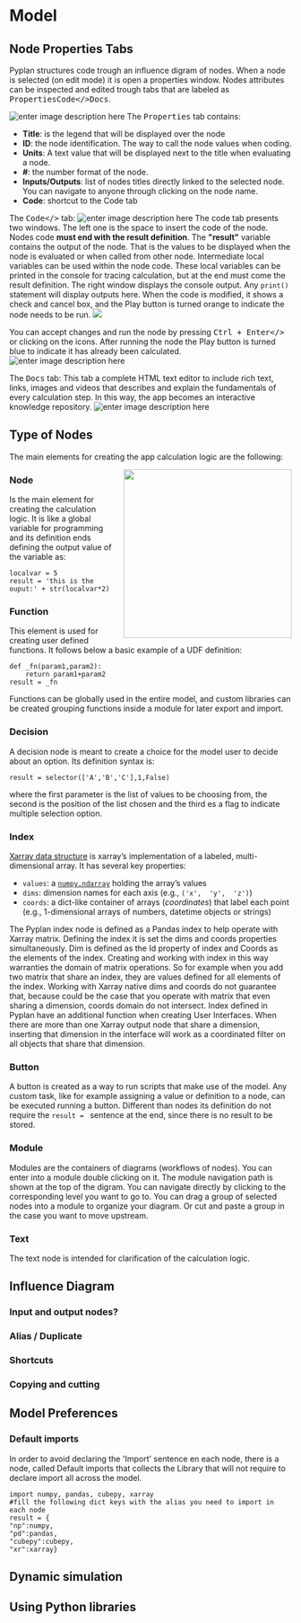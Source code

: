 # Model
## Node Properties Tabs
Pyplan structures code trough an influence digram of nodes. When a node is selected (on edit mode) it is open a properties window. Nodes attributes can be inspected and edited trough tabs that are labeled as <kbd>Properties</kbd><kbd>Code</></kbd><kbd>Docs</kbd>.

![enter image description here](http://img.pyplan.org/model-node-prop1.png)
The <kbd>Properties</kbd> tab contains:

 - **Title**: is the legend that will be displayed over the node
 - **ID**: the node identification. The way to call the node values when coding.
 - **Units**: A text value that will be displayed next to the title when evaluating a node.
 - **#**: the number format of the node.
 - **Inputs/Outputs**: list of nodes titles directly linked to the selected node. You can navigate to anyone through clicking on the node name.
 - **Code**: shortcut to the Code tab

The <kbd>Code</></kbd> tab:
![enter image description here](http://img.pyplan.org/model-code-tab1.png)
The code tab presents two windows. The left one is the space to insert the code of the node.
Nodes code **must end with the result definition**. The **"result"** variable contains the output of the node. That is the values to be displayed when the node is evaluated or when called from other node.
Intermediate local variables can be used within the node code. These local variables can be printed in the console for tracing calculation, but at the end must come the result definition.
The right window displays the console output. Any `print()` statement will display outputs here.
When the code is modified, it shows a check and cancel box, and the Play button is turned orange to indicate the node needs to be run. 
 ![](http://img.pyplan.org/model-orange.png)

You can accept changes and run the node by pressing <kbd>Ctrl + Enter</></kbd> or clicking on the icons. 
After running the node the Play button is turned blue to indicate it has already been calculated.
![enter image description here](http://img.pyplan.org/model-blue.png)

The <kbd>Docs</kbd> tab:
This tab a complete HTML text editor to include rich text, links, images and videos that describes and explain the fundamentals of every calculation step. In this way, the app becomes an interactive knowledge repository.
![enter image description here](http://img.pyplan.org/model-docs.png)
## Type of Nodes
The main elements for creating the app calculation logic are the following:

<img src="http://img.pyplan.org/model-nodes-type.png"
	style="float: right; margin-left: 10px;"
	ALIGN=”top”
	height="300" /> 

### Node
Is the main element for creating the calculation logic. It is like a global variable for programming and its definition ends defining the output value of the variable as:

    localvar = 5
    result = 'this is the ouput:' + str(localvar*2)

### Function
This element is used for creating user defined functions.
It follows below a basic example of a UDF definition:

    def _fn(param1,param2):
	    return param1+param2
    result = _fn
Functions can be globally used in the entire model, and custom libraries can be created grouping functions inside a module for later export and import. 

### Decision
A decision node is meant to create a choice for the model user to decide about an option.
Its definition syntax is:

    result = selector(['A','B','C'],1,False)
 where the first parameter is the list of values to be choosing from, the second is the position of the list chosen and the third es a flag to indicate multiple selection option.
 
### Index
[Xarray data structure](http://xarray.pydata.org/en/stable/data-structures.html) is xarray’s implementation of a labeled, multi-dimensional array. It has several key properties:

-   `values`: a  [`numpy.ndarray`](https://docs.scipy.org/doc/numpy/reference/generated/numpy.ndarray.html#numpy.ndarray "(in NumPy v1.16)")  holding the array’s values 
-   `dims`: dimension names for each axis (e.g.,  `('x',  'y',  'z')`)
-   `coords`: a dict-like container of arrays (_coordinates_) that label each point (e.g., 1-dimensional arrays of numbers, datetime objects or strings)

The Pyplan index node is defined as a Pandas index to help operate with Xarray matrix. 
Defining the index it is set the dims and coords properties simultaneously. Dim is defined as the Id property of index and Coords as the elements of the index.
Creating and working with index in this way warranties the domain of matrix operations. So for example when you add two matrix that share an index, they are values defined for all elements of the index. Working with Xarray native dims and coords do not guarantee that, because could be the case that you operate with matrix that even sharing a dimension, coords domain do not intersect.
Index defined in Pyplan have an additional function when creating User Interfaces. When there are more than one Xarray output node that share a dimension, inserting that dimension in the interface will work as a coordinated filter on all objects that share that dimension.

### Button
A button is created as a way to run scripts that make use of the model.
Any custom task, like for example assigning a value or definition to a node, can be executed running a button. Different than nodes its definition do not require the `result = ` sentence at the end, since there is no result to be stored. 

### Module
Modules are the containers of diagrams (workflows of nodes). You can enter into a module double clicking on it. The module navigation path is shown at the top of the digram. You can navigate directly by clicking to the corresponding level you want to go to.
You can drag a group of selected nodes into a module to organize your diagram. Or cut and paste a group in the case you want to move upstream.

### Text
The text node is intended for clarification of the calculation logic.

## Influence Diagram
### Input and output nodes?
### Alias / Duplicate
### Shortcuts
### Copying and cutting

## Model Preferences

### Default imports
In order to avoid declaring the 'Import' sentence en each node, there is a node, called Default imports that collects the Library that will not require to declare import all across the model.

    import numpy, pandas, cubepy, xarray
    #fill the following dict keys with the alias you need to import in each node
    result = {
    "np":numpy,
    "pd":pandas,
    "cubepy":cubepy,
    "xr":xarray}


## Dynamic simulation
## Using Python libraries

<!--stackedit_data:
eyJoaXN0b3J5IjpbLTE5MDE0MzgyNjcsLTEwMzE3ODgzMzcsMj
Q2ODQ2NzE5LC02MTc0NDYwMTAsLTE2MzU2MTg4MDEsLTE3NjI2
MjIzNTYsODg2NTkzNzEyLC0zNzY1NDAxMjMsLTk1MzczNzM4Ni
wtMTI2MjkzOTM3MSwtNzgwOTg5NzI0LC0xODU4ODQyNDYwLDg2
MjI0MjE1LC0zOTQzMTk3NjUsMTMxNzA3Nzk1MiwyMDgzOTQxMD
QyLDE3NDA5NzEzMDUsLTEyMzg5MTg2MjAsLTQ3MDAxNDY4Niwy
NjEwMTE0NTldfQ==
-->